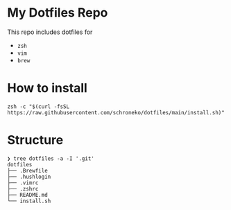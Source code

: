 # My Dotfiles Repo

This repo includes dotfiles for

- `zsh`
- `vim`
- `brew`

# How to install
```
zsh -c "$(curl -fsSL https://raw.githubusercontent.com/schroneko/dotfiles/main/install.sh)"
```

# Structure
```
❯ tree dotfiles -a -I '.git'    
dotfiles
├── .Brewfile
├── .hushlogin
├── .vimrc
├── .zshrc
├── README.md
└── install.sh
```

